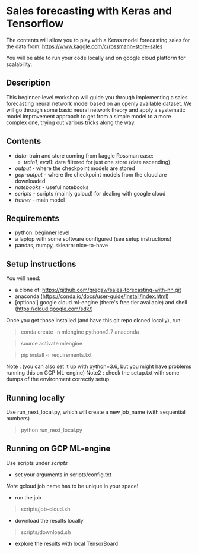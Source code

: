 # Sales forecasting with Keras and Tensorflow

The contents will allow you to play with a Keras model forecasting sales for the data from: https://www.kaggle.com/c/rossmann-store-sales 

You will be able to run your code locally and on google cloud platform for scalability.

## Description

This beginner-level workshop will guide you through implementing a sales forecasting neural network model based on an openly available dataset. We will go through some basic neural network theory and apply a systematic model improvement approach to get from a simple model to a more complex one, trying out various tricks along the way.

## Contents
- *data*: train and store coming from kaggle Rossman case: 
  - *train1, eval1*: data filtered for just one store (date ascending)
- *output* - where the checkpoint models are stored
- *gcp-output* - where the checkpoint models from the cloud are downloaded
- *notebooks* - useful notebooks
- *scripts* - scripts (mainly gcloud) for dealing with google cloud
- *trainer* - main model

## Requirements

- python: beginner level
- a laptop with some software configured (see setup instructions)
- pandas, numpy, sklearn: nice-to-have

## Setup instructions

You will need: 

- a clone of: https://github.com/gregaw/sales-forecasting-with-nn.git
- anaconda (https://conda.io/docs/user-guide/install/index.html)
- [optional] google cloud ml-engine (there's free tier available) and shell (https://cloud.google.com/sdk/)

Once you get those installed (and have this git repo cloned locally), run:

> conda create -n mlengine python=2.7 anaconda

> source activate mlengine

> pip install -r requirements.txt

Note  : (you can also set it up with python=3.6, but you might have problems running this on GCP ML-engine)
Note2 : check the setup.txt with some dumps of the environment correctly setup.

## Running locally
Use run_next_local.py, which will create a new job_name (with sequential numbers)

> python run_next_local.py

## Running on GCP ML-engine
Use scripts under *scripts*

- set your arguments in scripts/config.txt

*Note* gcloud job name has to be unique in your space!

- run the job

> scripts/job-cloud.sh

- download the results locally

> scripts/download.sh

- explore the results with local TensorBoard

